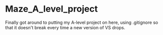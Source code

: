 # Maze_A_level_project

Finally got around to putting my A-level project on here, using .gitignore so that it doesn't break every time a new version of VS drops.
